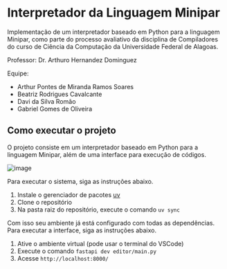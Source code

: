 # Interpretador da Linguagem Minipar
Implementação de um interpretador baseado em Python para a linguagem Minipar, como parte do processo avaliativo da disciplina de Compiladores do curso de Ciência da Computação da Universidade Federal de Alagoas. 

Professor: Dr. Arthuro Hernandez Dominguez

Equipe:
- Arthur Pontes de Miranda Ramos Soares
- Beatriz Rodrigues Cavalcante
- Davi da Silva Romão
- Gabriel Gomes de Oliveira

## Como executar o projeto
O projeto consiste em um interpretador baseado em Python para a linguagem Minipar, além de uma interface para execução de códigos. 

![image](https://github.com/user-attachments/assets/800bbdc5-4955-42bf-a6f7-4fbff7454992)

Para executar o sistema, siga as instruções abaixo.

1. Instale o gerenciador de pacotes [uv](https://docs.astral.sh/uv/getting-started/installation/)
2. Clone o repositório
3. Na pasta raiz do repositório, execute o comando `uv sync`

Com isso seu ambiente já está configurado com todas as dependências. Para executar a interface, siga as instruções abaixo.

1. Ative o ambiente virtual (pode usar o terminal do VSCode)
2. Execute o comando `fastapi dev editor/main.py`
3. Acesse `http://localhost:8000/`


